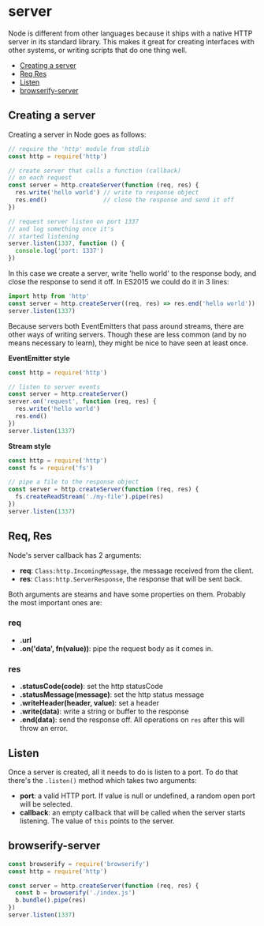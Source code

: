 # server

Node is different from other languages because it ships with a native HTTP
server in its standard library. This makes it great for creating interfaces
with other systems, or writing scripts that do one thing well.

- [Creating a server](#creating-a-server)
- [Req Res](#req-res)
- [Listen](#listen)
- [browserify-server](#browserify-server)

## Creating a server
Creating a server in Node goes as follows:

```js
// require the 'http' module from stdlib
const http = require('http')

// create server that calls a function (callback)
// on each request
const server = http.createServer(function (req, res) {
  res.write('hello world') // write to response object
  res.end()                // close the response and send it off
})

// request server listen on port 1337
// and log something once it's
// started listening
server.listen(1337, function () {
  console.log('port: 1337')
})
```
In this case we create a server, write 'hello world' to the response body, and
close the response to send it off. In ES2015 we could do it in 3 lines:
```js
import http from 'http'
const server = http.createServer((req, res) => res.end('hello world'))
server.listen(1337)
```

Because servers both EventEmitters that pass around streams, there are other
ways of writing servers. Though these are less common (and by no means
necessary to learn), they might be nice to have seen at least once.

__EventEmitter style__
```js
const http = require('http')

// listen to server events
const server = http.createServer()
server.on('request', function (req, res) {
  res.write('hello world')
  res.end()
})
server.listen(1337)
```

__Stream style__
```js
const http = require('http')
const fs = require('fs')

// pipe a file to the response object
const server = http.createServer(function (req, res) {
  fs.createReadStream('./my-file').pipe(res)
})
server.listen(1337)
```

## Req, Res
Node's server callback has 2 arguments:
- __req__: `Class:http.IncomingMessage`, the message received from the client.
- __res__: `Class:http.ServerResponse`, the response that will be sent back.

Both arguments are steams and have some properties on them. Probably the most
important ones are:

### req
- __.url__
- __.on('data', fn(value))__: pipe the request body as it comes in.

### res
- __.statusCode(code)__: set the http statusCode
- __.statusMessage(message)__: set the http status message
- __.writeHeader(header, value)__: set a header
- __.write(data)__: write a string or buffer to the response
- __.end(data)__: send the response off. All operations on `res` after this
  will throw an error.

## Listen
Once a server is created, all it needs to do is listen to a port. To do that
there's the `.listen()` method which takes two arguments:
- __port__: a valid HTTP port. If value is null or undefined, a random open
  port will be selected.
- __callback__: an empty callback that will be called when the server starts
  listening. The value of `this` points to the server.

## browserify-server
```js
const browserify = require('browserify')
const http = require('http')

const server = http.createServer(function (req, res) {
  const b = browserify('./index.js')
  b.bundle().pipe(res)
})
server.listen(1337)
```
